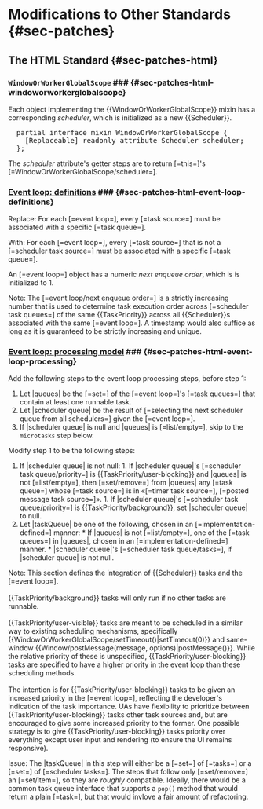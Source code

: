 Modifications to Other Standards {#sec-patches}
=====================

The HTML Standard {#sec-patches-html}
---------------------

### `WindowOrWorkerGlobalScope` ### {#sec-patches-html-windoworworkerglobalscope}

Each object implementing the {{WindowOrWorkerGlobalScope}} mixin has a
corresponding <dfn for="WindowOrWorkerGlobalScope">scheduler</dfn>, which
is initialized as a new {{Scheduler}}.

<pre class='idl'>
  partial interface mixin WindowOrWorkerGlobalScope {
    [Replaceable] readonly attribute Scheduler scheduler;
  };
</pre>

The <dfn attribute for="WindowOrWorkerGlobalScope">scheduler</dfn> attribute's
getter steps are to return [=this=]'s [=WindowOrWorkerGlobalScope/scheduler=].


### <a href="https://html.spec.whatwg.org/multipage/webappapis.html#definitions-3">Event loop: definitions</a> ### {#sec-patches-html-event-loop-definitions}

Replace: For each [=event loop=], every [=task source=] must be associated with
a specific [=task queue=].

With: For each [=event loop=], every [=task source=] that is not a
[=scheduler task source=] must be associated with a specific [=task queue=].

An [=event loop=] object has a numeric <dfn for="event loop">next enqueue order</dfn>, which is
is initialized to 1.

Note: The [=event loop/next enqueue order=] is a strictly increasing number that is used to
determine task execution order across [=scheduler task queues=] of the same {{TaskPriority}} across
all {{Scheduler}}s associated with the same [=event loop=]. A timestamp would also suffice as long
as it is guaranteed to be strictly increasing and unique.

### <a href="https://html.spec.whatwg.org/multipage/webappapis.html#event-loop-processing-model">Event loop: processing model</a> ### {#sec-patches-html-event-loop-processing}

Add the following steps to the event loop processing steps, before step 1:

  1. Let |queues| be the [=set=] of the [=event loop=]'s [=task queues=] that
     contain at least one <a for="task">runnable</a> <a for="/">task</a>.
  1. Let |scheduler queue| be the result of
     [=selecting the next scheduler queue from all schedulers=] given the [=event loop=].
  1. If |scheduler queue| is null and |queues| is [=list/empty=], skip to the
     <code>microtasks</code> step below.

Modify step 1 to be the following steps:
  1. If |scheduler queue| is not null:
    1. If |scheduler queue|'s [=scheduler task queue/priority=] is {{TaskPriority/user-blocking}}
       and |queues| is not [=list/empty=], then [=set/remove=] from |queues| any [=task queue=]
       whose [=task source=] is in «[=timer task source=], [=posted message task source=]».
    1. If |scheduler queue|'s [=scheduler task queue/priority=] is {{TaskPriority/background}}, set
       |scheduler queue| to null.
  1. Let |taskQueue| be one of the following, chosen in an [=implementation-defined=] manner:
    * If |queues| is not [=list/empty=], one of the [=task queues=] in |queues|, chosen in an
      [=implementation-defined=] manner.
    * |scheduler queue|'s [=scheduler task queue/tasks=], if |scheduler queue| is not null.


Note: This section defines the integration of {{Scheduler}} tasks and the [=event loop=].
<br/><br/>
{{TaskPriority/background}} tasks will only run if no other tasks are <a for="task">runnable</a>.
<br/><br/>
{{TaskPriority/user-visible}} tasks are meant to be scheduled in a similar way to existing
scheduling mechanisms, specifically {{WindowOrWorkerGlobalScope/setTimeout()|setTimeout(0)}} and
same-window {{Window/postMessage(message, options)|postMessage()}}. While the relative priority of
these is unspecified, {{TaskPriority/user-blocking}} tasks are specified to have a higher priority
in the event loop than these scheduling methods.
<br/><br/>
The intention is for {{TaskPriority/user-blocking}} tasks to be given an increased priority in the
[=event loop=], reflecting the developer's indication of the task importance. UAs have flexibility
to prioritize between {{TaskPriority/user-blocking}} tasks other task sources and, but are
encouraged to give some increased priority to the former. One possible strategy is to give
{{TaskPriority/user-blocking}} tasks priority over everything except user input and rendering (to
ensure the UI remains responsive).

Issue: The |taskQueue| in this step will either be a [=set=] of [=tasks=] or a
[=set=] of [=scheduler tasks=]. The steps that follow only [=set/remove=] an
[=set/item=], so they are *roughly* compatible. Ideally, there would be a
common task queue interface that supports a `pop()` method that would return a
plain [=task=], but that would invlove a fair amount of refactoring.
